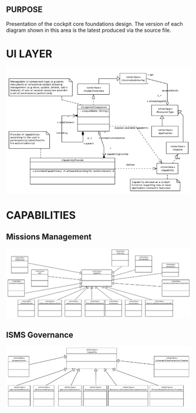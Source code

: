 ## PURPOSE
Presentation of the cockpit core foundations design.
The version of each diagram shown in this area is the latest produced via the source file.

# UI LAYER
![image](Cockpit_Foundation_UI_Layer.PNG)

# CAPABILITIES

## Missions Management
![image](Missions_management_capabilities_overview.PNG)

## ISMS Governance
![image](ISMS_governance_capabilities_overview.PNG)
